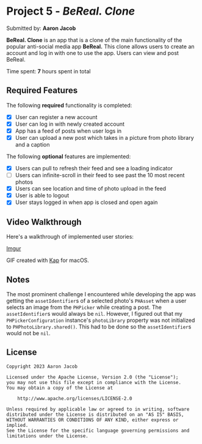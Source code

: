 # Project 5 - *BeReal. Clone*

Submitted by: **Aaron Jacob**

**BeReal. Clone** is an app that is a clone of the main functionality of the popular anti-social media app **BeReal.** This clone allows users to create an account and log in with one to 
use the app. Users can view and post BeReal.

Time spent: **7** hours spent in total

## Required Features

The following **required** functionality is completed:

- [x] User can register a new account
- [x] User can log in with newly created account
- [x] App has a feed of posts when user logs in
- [x] User can upload a new post which takes in a picture from photo library and a caption	
 
The following **optional** features are implemented:

- [x] Users can pull to refresh their feed and see a loading indicator
- [ ] Users can infinite-scroll in their feed to see past the 10 most recent photos
- [x] Users can see location and time of photo upload in the feed	
- [x] User is able to logout
- [x] User stays logged in when app is closed and open again	

## Video Walkthrough

Here's a walkthrough of implemented user stories:

[Imgur](https://imgur.com/Yn9rxqw)

GIF created with [Kap](https://getkap.co/) for macOS.

## Notes

The most prominent challenge I encountered while developing the app was getting the `assetIdentifier`s of a selected photo's `PHAsset` when a user selects an image from the `PHPicker` while creating a post.
The `assetIdentifier`s would always be `nil`.
However, I figured out that my `PHPickerConfiguration` instance's `photoLibrary` property was not initialized to `PHPhotoLibrary.shared()`. This had to be done so the `assetIdentifier`s would not be `nil`.

## License

    Copyright 2023 Aaron Jacob

    Licensed under the Apache License, Version 2.0 (the "License");
    you may not use this file except in compliance with the License.
    You may obtain a copy of the License at

        http://www.apache.org/licenses/LICENSE-2.0

    Unless required by applicable law or agreed to in writing, software
    distributed under the License is distributed on an "AS IS" BASIS,
    WITHOUT WARRANTIES OR CONDITIONS OF ANY KIND, either express or implied.
    See the License for the specific language governing permissions and
    limitations under the License.
